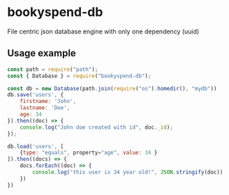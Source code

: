 # bookyspend-db

File centric json database engine with only one dependency (uuid)

## Usage example

```javascript
const path = require("path");
const { Database } = require("bookyspend-db");

const db = new Database(path.join(require("os").homedir(), "mydb"))
db.save('users', {
    firstname: 'John',
    lastname: 'Doe',
    age: 34
}).then((doc) => {
    console.log("John doe created with id", doc._id);
});

db.load('users', [
    {type: "equals", property="age", value: 34 }
]).then((docs) => {
    docs.forEach((doc) => {
        console.log("this user is 34 year old!", JSON.stringify(doc))
    })
})
```
